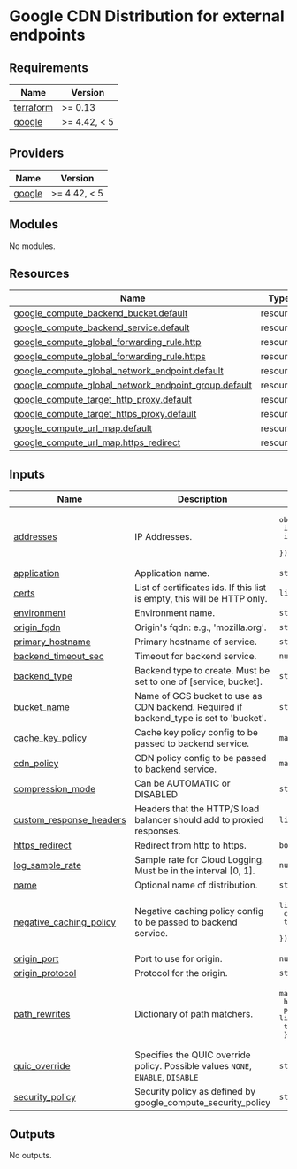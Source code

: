 # Google CDN Distribution for external endpoints

## Requirements

| Name | Version |
|------|---------|
| <a name="requirement_terraform"></a> [terraform](#requirement\_terraform) | >= 0.13 |
| <a name="requirement_google"></a> [google](#requirement\_google) | >= 4.42, < 5 |

## Providers

| Name | Version |
|------|---------|
| <a name="provider_google"></a> [google](#provider\_google) | >= 4.42, < 5 |

## Modules

No modules.

## Resources

| Name | Type |
|------|------|
| [google_compute_backend_bucket.default](https://registry.terraform.io/providers/hashicorp/google/latest/docs/resources/compute_backend_bucket) | resource |
| [google_compute_backend_service.default](https://registry.terraform.io/providers/hashicorp/google/latest/docs/resources/compute_backend_service) | resource |
| [google_compute_global_forwarding_rule.http](https://registry.terraform.io/providers/hashicorp/google/latest/docs/resources/compute_global_forwarding_rule) | resource |
| [google_compute_global_forwarding_rule.https](https://registry.terraform.io/providers/hashicorp/google/latest/docs/resources/compute_global_forwarding_rule) | resource |
| [google_compute_global_network_endpoint.default](https://registry.terraform.io/providers/hashicorp/google/latest/docs/resources/compute_global_network_endpoint) | resource |
| [google_compute_global_network_endpoint_group.default](https://registry.terraform.io/providers/hashicorp/google/latest/docs/resources/compute_global_network_endpoint_group) | resource |
| [google_compute_target_http_proxy.default](https://registry.terraform.io/providers/hashicorp/google/latest/docs/resources/compute_target_http_proxy) | resource |
| [google_compute_target_https_proxy.default](https://registry.terraform.io/providers/hashicorp/google/latest/docs/resources/compute_target_https_proxy) | resource |
| [google_compute_url_map.default](https://registry.terraform.io/providers/hashicorp/google/latest/docs/resources/compute_url_map) | resource |
| [google_compute_url_map.https_redirect](https://registry.terraform.io/providers/hashicorp/google/latest/docs/resources/compute_url_map) | resource |

## Inputs

| Name | Description | Type | Default | Required |
|------|-------------|------|---------|:--------:|
| <a name="input_addresses"></a> [addresses](#input\_addresses) | IP Addresses. | <pre>object({<br>    ipv4 = string,<br>    ipv6 = string,<br>  })</pre> | n/a | yes |
| <a name="input_application"></a> [application](#input\_application) | Application name. | `string` | n/a | yes |
| <a name="input_certs"></a> [certs](#input\_certs) | List of certificates ids. If this list is empty, this will be HTTP only. | `list(string)` | n/a | yes |
| <a name="input_environment"></a> [environment](#input\_environment) | Environment name. | `string` | n/a | yes |
| <a name="input_origin_fqdn"></a> [origin\_fqdn](#input\_origin\_fqdn) | Origin's fqdn: e.g., 'mozilla.org'. | `string` | n/a | yes |
| <a name="input_primary_hostname"></a> [primary\_hostname](#input\_primary\_hostname) | Primary hostname of service. | `string` | n/a | yes |
| <a name="input_backend_timeout_sec"></a> [backend\_timeout\_sec](#input\_backend\_timeout\_sec) | Timeout for backend service. | `number` | `10` | no |
| <a name="input_backend_type"></a> [backend\_type](#input\_backend\_type) | Backend type to create. Must be set to one of [service, bucket]. | `string` | `"service"` | no |
| <a name="input_bucket_name"></a> [bucket\_name](#input\_bucket\_name) | Name of GCS bucket to use as CDN backend. Required if backend\_type is set to 'bucket'. | `string` | `""` | no |
| <a name="input_cache_key_policy"></a> [cache\_key\_policy](#input\_cache\_key\_policy) | Cache key policy config to be passed to backend service. | `map(any)` | `{}` | no |
| <a name="input_cdn_policy"></a> [cdn\_policy](#input\_cdn\_policy) | CDN policy config to be passed to backend service. | `map(any)` | `{}` | no |
| <a name="input_compression_mode"></a> [compression\_mode](#input\_compression\_mode) | Can be AUTOMATIC or DISABLED | `string` | `"DISABLED"` | no |
| <a name="input_custom_response_headers"></a> [custom\_response\_headers](#input\_custom\_response\_headers) | Headers that the HTTP/S load balancer should add to proxied responses. | `list(string)` | `null` | no |
| <a name="input_https_redirect"></a> [https\_redirect](#input\_https\_redirect) | Redirect from http to https. | `bool` | `true` | no |
| <a name="input_log_sample_rate"></a> [log\_sample\_rate](#input\_log\_sample\_rate) | Sample rate for Cloud Logging. Must be in the interval [0, 1]. | `number` | `1` | no |
| <a name="input_name"></a> [name](#input\_name) | Optional name of distribution. | `string` | `""` | no |
| <a name="input_negative_caching_policy"></a> [negative\_caching\_policy](#input\_negative\_caching\_policy) | Negative caching policy config to be passed to backend service. | <pre>list(object({<br>    code = string<br>    ttl  = string<br>  }))</pre> | `[]` | no |
| <a name="input_origin_port"></a> [origin\_port](#input\_origin\_port) | Port to use for origin. | `number` | `443` | no |
| <a name="input_origin_protocol"></a> [origin\_protocol](#input\_origin\_protocol) | Protocol for the origin. | `string` | `"HTTPS"` | no |
| <a name="input_path_rewrites"></a> [path\_rewrites](#input\_path\_rewrites) | Dictionary of path matchers. | <pre>map(object({<br>    hosts  = list(string)<br>    paths  = list(string)<br>    target = string<br>  }))</pre> | `{}` | no |
| <a name="input_quic_override"></a> [quic\_override](#input\_quic\_override) | Specifies the QUIC override policy. Possible values `NONE`, `ENABLE`, `DISABLE` | `string` | `"DISABLE"` | no |
| <a name="input_security_policy"></a> [security\_policy](#input\_security\_policy) | Security policy as defined by google\_compute\_security\_policy | `string` | `null` | no |

## Outputs

No outputs.
